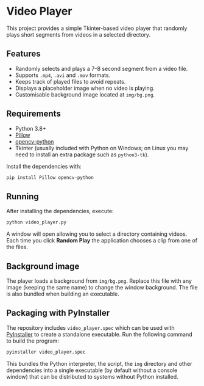 # Video Player

This project provides a simple Tkinter-based video player that randomly plays short segments from videos in a selected directory.

## Features
- Randomly selects and plays a 7–8 second segment from a video file.
- Supports `.mp4`, `.avi` and `.mov` formats.
- Keeps track of played files to avoid repeats.
- Displays a placeholder image when no video is playing.
- Customisable background image located at `img/bg.png`.

## Requirements
- Python 3.8+
- [Pillow](https://pypi.org/project/Pillow/)
- [opencv-python](https://pypi.org/project/opencv-python/)
- Tkinter (usually included with Python on Windows; on Linux you may need to install an extra package such as `python3-tk`).

Install the dependencies with:

```bash
pip install Pillow opencv-python
```

## Running
After installing the dependencies, execute:

```bash
python video_player.py
```

A window will open allowing you to select a directory containing videos. Each time you click **Random Play** the application chooses a clip from one of the files.

## Background image
The player loads a background from `img/bg.png`. Replace this file with any image (keeping the same name) to change the window background. The file is also bundled when building an executable.

## Packaging with PyInstaller
The repository includes `video_player.spec` which can be used with [PyInstaller](https://pyinstaller.org/) to create a standalone executable. Run the following command to build the program:

```bash
pyinstaller video_player.spec
```

This bundles the Python interpreter, the script, the `img` directory and other dependencies into a single executable (by default without a console window) that can be distributed to systems without Python installed.

